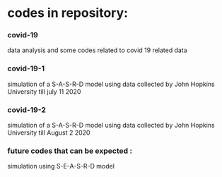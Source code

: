 # codes in repository:

### covid-19
data analysis and some codes related to covid 19 related data
### covid-19-1
simulation of a S-A-S-R-D model using data collected by John Hopkins University till july 11 2020
### covid-19-2
simulation of a S-A-S-R-D model using data collected by John Hopkins University till August 2 2020
### future codes that can be expected :
simulation using S-E-A-S-R-D model
